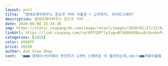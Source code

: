 ```yaml
---
layout: post 
title:  "엠에프매직하우스 윈도우 커버 이불장 + 고무망치, 라이트그레이" 
description: 엠에프매직하우스 윈도우 커버 ..
date: 2020-08-08 15:34:30 
img: https://static.coupangcdn.com/image/retail/images/2020/02/27/12/8/87fc2009-f181-4ec6-836c-57e2a4f25131.jpg 
linkUrl: https://link.coupang.com/re/AFFSDP?lptag=AF3600438&subid=ahnPublicAsk&pageKey=1297841897&itemId=2310876152&vendorItemId=70307670621&traceid=V0-113-54d4255d3c7bc674 
categories: [1015] 
color: A566FF 
price: 28290 
author: Ask View Shop 
cont:  "■■■ 원웨이+쓰리웨이 쪼인트가 1개씩 스페어로 더 들어잇는데,<br/>■■겨울이불들 보이는게 보기싫엇는데, 요아이(?)덕분에 깔끔하게 해결되 보기도좋고, 성격상 심적으로도 아주 편안해요ㅋㅋ<br/>■■생각보다 무게가 가벼워요 가볍지만 그리 부실하지도않고, 이불정도 보관하기에 충분히 만족스럽습니다<br/>■■얼마전 장롱을 폐기처분하면서 이불들 보관용도로 이것저것 검색하다가, 로켓(배송)상품으로 받을수잇는것중 그나마 괜찮아보여 고민없이 주문햇어요<br/>■■조립이라고할것까진없는데, 똥손(여자)인 저 혼자서 10분(?)정도 걸렷구요, 같이동봉되어 온 흰(고무)망치는 큰 도움이 됩니다^^ㅋㅋ<br/>●●단점일것까진 없지만, 받은첫날 약냄새(?)라고 해야할까?<br/>가격생각하면 대만족! 조립과정이 좀 번거로운편이지만 그래도 킹성비 갓성비! 원목장으로 사면 가격이 이보다 더 올라가니 이게 어디겠습니까? 이사오고 이불정리가 안되서 따로 구매했는데 침구류가 많지 않아서 여유가 남네요.<br/><br/>개겨두는 장소로 사용합니다.<br/> 좋아요.<br/> 장농이나<br/>고거 하나때매 재구매하거나, 교환해야하는 번거로움을 겪을수는 없으니 갖고잇으면 유용하게 사용할일이잇을것같긴해요^^<br/>그냥 손으로하면 (껍데기)부직포(?)가 잘 안들어가는곳이잇는데,<br/>두더지머리 통통 때리는 기분.<br/> 여하튼 이불<br/>망치로 한번씩 the두드려주면 아주 맞춘듯 잘 들어가요<br/>망치질(고무)하다가 힘조절에 실패할경우등등.<br/>.<br/><br/>부직포(겉껍데기에서) 냄새가 쪼매 심해서 페브리즈를 많이 뿌려놓고, 이불은 담날 넣엇어요 그랫더니 좀 나아졋어요.<br/><br/>사진에도 나와있지만, 프레임 끝부분이 조금 날카로우니 장갑착용후 조립하세요.<br/> 마감이 조금 아쉬운 부분.<br/><br/>서랍장처럼 부담스럽지 않고 가격이 싸도<br/>암튼 제품이 인기가 많은지 내내 품절이다가 입고된지 3일?정도만에 품절돼버리더군요.<br/> 재고있을때 잘 겟하시길!<br/>요것이 혹시모를 상황을대비해 사용하라고 들어있는것같애요.<br/><br/>조립 잘못하면 골격이 삐뚤삐뚤해지거나 나중에 겉커버 씌울때 빡빡하거나 안들어가는 경우가 생겨요.<br/> 그러니 조립시 신경써서 프레임이 잘 들어갔는지 잘 확인하여야함.<br/> 안그러면 재조립해야할 최악도 생길수있음.<br/><br/>조립은 끼워야될 게 많긴 하지만 걍 블록놀이<br/>조립이 관건인데 설명서 숙지가 중요합니다.<br/> 경험자가 아닌 이상 설명서 꼭 숙지 잘하고 조립하세요 글고 고무망치가 있다지만 손힘이 좀 필요한편입니다.<br/> 고무망치질하면 바닥이 울려서 층간소음이 우려됨.<br/><br/>튼튼하고 실용벅이라 저극 추천합니다<br/>평소 칭찬을 아끼는 신랑도 요번엔 칭찬을 아끼지않네요^^<br/>하는 기분이었습니다.<br/> 망치로 때려 고정시키고<br/>" 
---
```

